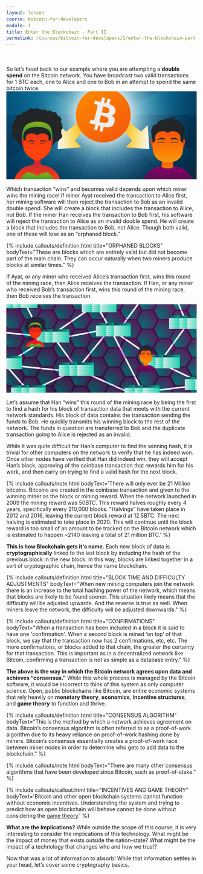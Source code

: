 ```yaml
---
layout: lesson
course: bitcoin-for-developers
module: 1
title: Enter the Blockchain - Part II
permalink: /courses/bitcoin-for-developers/1/enter-the-blockchain-part-ii/
---
```

<br>
<br>
<span class="openingParagraph">
So let’s head back to our example where you are attempting a <b>double spend</b> on the Bitcoin network. You have broadcast two valid transactions for 1 BTC each, one to Alice and one to Bob in an attempt to spend the same bitcoin twice.</span>

<img  src="/assets/img/courses/bitcoin-for-developers/1_b-01.jpg" />

Which transaction “wins” and becomes valid depends upon which miner wins the mining race! If miner Ayat received the transaction to Alice first, her mining software will then reject the transaction to Bob as an invalid double spend. She will create a block that includes the transaction to Alice, not Bob. If the miner Han receives the transaction to Bob first, his software will reject the transaction to Alice as an invalid double spend. He will create a block that includes the transaction to Bob, not Alice. Though both valid, one of these will lose as an “orphaned block.”

{% include callouts/definition.html
    title="ORPHANED BLOCKS"
    bodyText="These are blocks which are entirely valid but did not become part of the main chain. They can occur naturally when two miners produce blocks at similar times."
%}

If Ayat, or any miner who received Alice’s transaction first, wins this round of the mining race, then Alice receives the transaction. If Han, or any miner who received Bob’s transaction first, wins this round of the mining race, then Bob receives the transaction.

<img src="/assets/img/courses/bitcoin-for-developers/1_b-03.jpg" />

Let’s assume that Han “wins” this round of the mining race by being the first to find a hash for his block of transaction data that meets with the current network standards. His block of data contains the transaction sending the funds to Bob. He quickly transmits his winning block to the rest of the network. The funds in question are transferred to Bob and the duplicate transaction going to Alice is rejected as an invalid.
<p style="text-align: left;">While it was quite difficult for Han’s computer to find the winning hash, it is trivial for other computers on the network to verify that he has indeed won. Once other nodes have verified that Han did indeed win, they will accept Han’s block, approving of the coinbase transaction that rewards him for his work, and then carry on trying to find a valid hash for the next block.</p>

{% include callouts/note.html
    bodyText='There will only ever be 21 Million bitcoins. Bitcoins are created in the coinbase transaction and given to the winning miner as the block or mining reward. When the network launched in 2009 the mining reward was 50BTC. This reward halves roughly every 4 years, specifically every 210,000 blocks. "Halvings” have taken place in 2012 and 2016, leaving the current block reward at 12.5BTC. The next halving is estimated to take place in 2020. This will continue until the block reward is too small of an amount to be tracked on the Bitcoin network which is estimated to happen ~2140 leaving a total of 21 million BTC.'
%}

<b>This is how Blockchain gets it's name.</b> Each new block of data is <b>cryptographically</b> linked to the last block by including the hash of the previous block in the new block. In this way, blocks are linked together in a sort of cryptographic chain, hence the name blockchain.

{% include callouts/definition.html
    title="BLOCK TIME AND DIFFICULTY ADJUSTMENTS"
    bodyText="When new mining computers join the network there is an increase to the total hashing power of the network, which means that blocks are likely to be found sooner. This situation likely means that the difficulty will be adjusted upwards. And the reverse is true as well. When miners leave the network, the difficulty will be adjusted downwards."
%}

{% include callouts/definition.html
    title="CONFIRMATIONS"
    bodyText="When a transaction has been included in a block it is said to have one 'confirmation'. When a second block is mined ‘on top’ of that block, we say that the transaction now has 2 confirmations, etc, etc. The more confirmations, or blocks added to that chain, the greater the certainty for that transaction. This is important as in a decentralized network like Bitcoin, confirming a transaction is not as simple as a database entry."
%}

<b>The above is the way in which the Bitcoin network agrees upon data and achieves “consensus.”</b> While this whole process is managed by the Bitcoin software, it would be incorrect to think of this system as only computer science. Open, public blockchains like Bitcoin, are entire economic systems that rely heavily on <b>monetary theory</b>, <b>economics</b>, <b>incentive structures</b>, and <b>game theory</b> to function and thrive.

{% include callouts/definition.html
    title="CONSENSUS ALGORITHM"
    bodyText="This is the method by which a network achieves agreement on data. Bitcoin’s consensus algorithm is often referred to as a proof-of-work algorithm due to its heavy reliance on proof-of-work hashing done by miners. Bitcoin’s consensus essentially creates a proof-of-work race between miner nodes in order to determine who gets to add data to the blockchain."
%}

{% include callouts/note.html
    bodyText="There are many other consensus algorithms that have been developed since Bitcoin, such as proof-of-stake."
%}


{% include callouts/callout.html
    title="INCENTIVES AND GAME THEORY"
    bodyText='Bitcoin and other open blockchain systems cannot function without economic incentives. Understanding the system and trying to predict how an open blockchain will behave cannot be done without considering the <a href="https://en.wikipedia.org/wiki/Game_theory" target="_blank" rel="noopener noreferrer">game theory</a>.'
%}

<b>What are the Implications?</b> While outside the scope of this course, it is very interesting to consider the implications of this technology. What might be the impact of money that exists outside the nation-state? What might be the impact of a technology that changes who and how we trust?

Now that was a lot of information to absorb! While that information settles in your head, let’s cover some cryptography basics.
